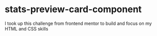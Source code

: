 # stats-preview-card-component
I took up this challenge from frontend mentor to build and focus on my HTML and CSS skills
